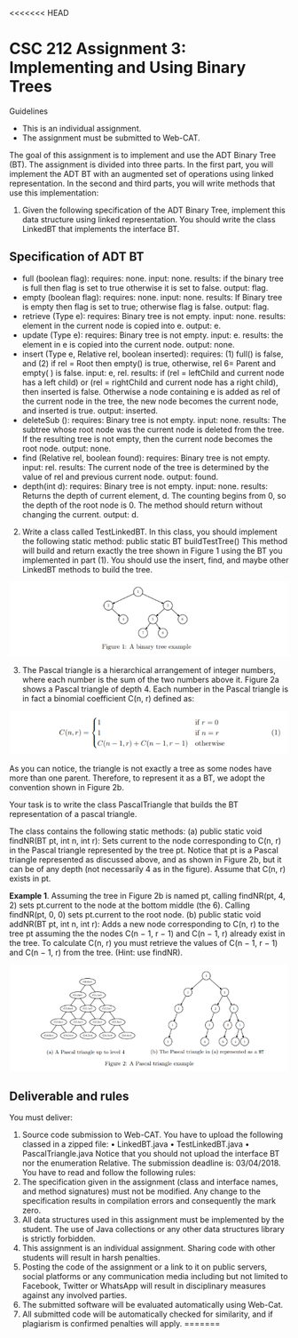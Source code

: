 <<<<<<< HEAD
# CSC 212 Assignment 3: Implementing and Using Binary Trees
Guidelines
- This is an individual assignment.
- The assignment must be submitted to Web-CAT.

The goal of this assignment is to implement and use the ADT Binary Tree (BT). The
assignment is divided into three parts. In the first part, you will implement the ADT BT with
an augmented set of operations using linked representation. In the second and third parts, you
will write methods that use this implementation:

1. Given the following specification of the ADT Binary Tree, implement this data structure
using linked representation. You should write the class LinkedBT that implements the
interface BT.

## Specification of ADT BT
- full (boolean flag): requires: none. input: none. results: if the binary tree is full
then flag is set to true otherwise it is set to false. output: flag.
- empty (boolean flag): requires: none. input: none. results: If Binary tree is
empty then flag is set to true; otherwise flag is false. output: flag.
- retrieve (Type e): requires: Binary tree is not empty. input: none. results:
element in the current node is copied into e. output: e.
- update (Type e): requires: Binary tree is not empty. input: e. results: the
element in e is copied into the current node. output: none.
- insert (Type e, Relative rel, boolean inserted): requires: (1) full() is false, and (2)
if rel = Root then empty() is true, otherwise, rel 6= Parent and empty( ) is false.
input: e, rel. results: if (rel = leftChild and current node has a left child) or (rel
= rightChild and current node has a right child), then inserted is false. Otherwise
a node containing e is added as rel of the current node in the tree, the new node
becomes the current node, and inserted is true. output: inserted.
- deleteSub (): requires: Binary tree is not empty. input: none. results: The
subtree whose root node was the current node is deleted from the tree. If the
resulting tree is not empty, then the current node becomes the root node. output:
none.
- find (Relative rel, boolean found): requires: Binary tree is not empty. input: rel.
results: The current node of the tree is determined by the value of rel and previous
current node. output: found.
- depth(int d): requires: Binary tree is not empty. input: none. results: Returns
the depth of current element, d. The counting begins from 0, so the depth of the
root node is 0. The method should return without changing the current. output:
d.
2. Write a class called TestLinkedBT. In this class, you should implement the following static
method:
public static BT <Integer> buildTestTree()
This method will build and return exactly the tree shown in Figure 1 using the BT you
implemented in part (1). You should use the insert, find, and maybe other LinkedBT
methods to build the tree.

![screenshot](pa3-1.png)


3. The Pascal triangle is a hierarchical arrangement of integer numbers, where each number
is the sum of the two numbers above it. Figure 2a shows a Pascal triangle of depth 4.
Each number in the Pascal triangle is in fact a binomial coefficient C(n, r) defined as:

![screenshot](pa3-3.png)

As you can notice, the triangle is not exactly a tree as some nodes have more than one
parent. Therefore, to represent it as a BT, we adopt the convention shown in Figure 2b.

Your task is to write the class PascalTriangle that builds the BT representation of a pascal
triangle.

The class contains the following static methods:
(a) public static void findNR(BT<Integer> pt, int n, int r): Sets current to the node corresponding to C(n, r) in the Pascal triangle represented by the tree pt. Notice that
pt is a Pascal triangle represented as discussed above, and as shown in Figure 2b,
but it can be of any depth (not necessarily 4 as in the figure). Assume that C(n, r)
exists in pt.

**Example 1**. 
Assuming the tree in Figure 2b is named pt, calling findNR(pt, 4, 2)
sets pt.current to the node at the bottom middle (the 6). Calling findNR(pt, 0, 0)
sets pt.current to the root node.
(b) public static void addNR(BT<Integer> pt, int n, int r): Adds a new node corresponding to C(n, r) to the tree pt assuming the the nodes C(n − 1, r − 1) and C(n − 1, r)
already exist in the tree. To calculate C(n, r) you must retrieve the values of
C(n − 1, r − 1) and C(n − 1, r) from the tree. (Hint: use findNR).


![screenshot](pa3-2.png)


## Deliverable and rules
You must deliver:
1. Source code submission to Web-CAT. You have to upload the following classed in a zipped
file:
• LinkedBT.java
• TestLinkedBT.java
• PascalTriangle.java
Notice that you should not upload the interface BT nor the enumeration Relative.
The submission deadline is: 03/04/2018.
You have to read and follow the following rules:
1. The specification given in the assignment (class and interface names, and method
signatures) must not be modified. Any change to the specification results in compilation
errors and consequently the mark zero.
2. All data structures used in this assignment must be implemented by the student. The
use of Java collections or any other data structures library is strictly forbidden.
3. This assignment is an individual assignment. Sharing code with other students will result
in harsh penalties.
4. Posting the code of the assignment or a link to it on public servers, social platforms or
any communication media including but not limited to Facebook, Twitter or WhatsApp
will result in disciplinary measures against any involved parties.
5. The submitted software will be evaluated automatically using Web-Cat.
6. All submitted code will be automatically checked for similarity, and if plagiarism is confirmed penalties will apply.
=======

